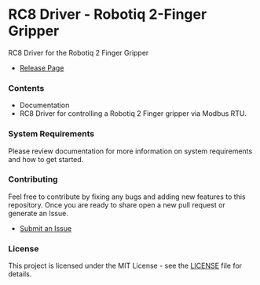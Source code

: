 # RC8 Driver - Robotiq 2-Finger Gripper

RC8 Driver for the Robotiq 2 Finger Gripper

- [Release Page](https://github.com/DENSO-2DLab/ORiN_RC8-Getting_Started/releases)

### Contents

- Documentation
- RC8 Driver for controlling a Robotiq 2 Finger gripper via Modbus RTU.

### System Requirements
Please review documentation for more information on system requirements and how to get started.

### Contributing

Feel free to contribute by fixing any bugs and adding new features to this repository. Once you are ready to share open a new pull request or generate an Issue.

- [Submit an Issue](https://github.com/DENSO-2DLab/ORiN_RC8-Getting_Started/issues)

### License
This project is licensed under the MIT License - see the [LICENSE](LICENSE) file for details.
